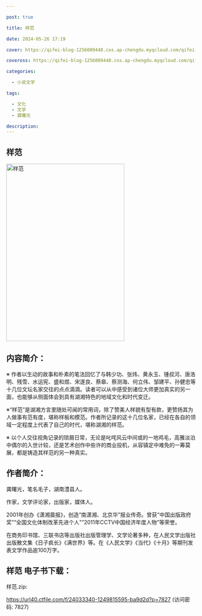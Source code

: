 ```yaml
---

post: true

title: 样范

date: 2024-05-26 17:19

cover: https://qifei-blog-1256009448.cos.ap-chengdu.myqcloud.com/qifei-blog/663c7b1b0ea9cb1403339343.jpg

coveross: https://qifei-blog-1256009448.cos.ap-chengdu.myqcloud.com/qifei-blog/663c7b1b0ea9cb1403339343.jpg

categories:

  - 小说文学

tags:

  - 文化
  - 文学
  - 龚曙光

description:
---
```


## 样范
<img alt=" 样范" class="aligncenter loading" data-was-processed="true" decoding="async" fetchpriority="high" height="471" src="https://qifei-blog-1256009448.cos.ap-chengdu.myqcloud.com/qifei-blog/663c7b1b0ea9cb1403339343.jpg " style="cursor: zoom-in;" width="314"/>

## 内容简介：

※ 作者以生动的故事和朴素的笔法回忆了与韩少功、张炜、黄永玉、锺叔河、唐浩明、残雪、水运宪、盛和煜、宋遂良、蔡皋、蔡测海、何立伟、邹建平、孙健忠等十几位文坛名家交往的点点滴滴。读者可以从中感受到诸位大师更加真实的另一面，也能够从侧面体会到具有湖湘特色的地域文化和时代变迁。

※“样范”是湖湘方言里随处可闻的常用词，除了赞美人样貌有型有款，更赞扬其为人做事有范有度，堪称样板和模范。作者所记录的这十几位名家，已经在各自的领域一定程度上代表了自己的时代，堪称湖湘的样范。

※ 以个人交往视角记录的琐屑日常，无论是叱咤风云中间或的一地鸡毛，高雅淡泊中偶尔的入世计较，还是艺术创作中些许的商业投机，从容镇定中难免的一筹莫展，都是铸造其样范的另一种真实。

## 作者简介：

龚曙光，笔名毛子，湖南澧县人。

作家，文学评论家，出版家，媒体人。

2001年创办《潇湘晨报》，创造“南潇湘、北京华”报业传奇。曾获“中国出版政府奖”“全国文化体制改革先进个人”“2011年CCTV中国经济年度人物”等荣誉。

在商务印书馆、三联书店等出版社出版管理学、文学论著多种，在人民文学出版社出版散文集《日子疯长》《满世界》等。在《人民文学》《当代》《十月》等期刊发表文学作品逾100万字。

## 样范 电子书下载：
样范.zip: 

https://url40.ctfile.com/f/24033340-1249815595-ba9d2d?p=7827 (访问密码: 7827)
